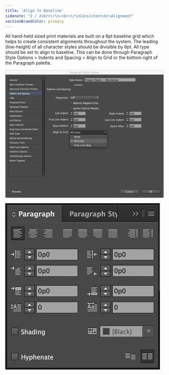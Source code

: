 ```yaml
---
title: 'Align to Baseline'
sidenote: "2 / 2<br>\r\n—<br>\r\nConsistent<br>Alignment"
sectionBrandColor: primary
---
```


All hand-held sized print materials are built on a 6pt baseline grid which helps to create consistent alignments throughout the system. The leading (line-height) of all character styles should be divisible by 6pt. All type should be set to align to baseline. This can be done through Paragraph Style Options > Indents and Spacing > Align to Grid or the bottom right of the Paragraph palette.

![](Baseline-2.jpg)

![](Baseline.jpg)